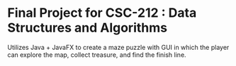 # Final Project for CSC-212 : Data Structures and Algorithms 

Utilizes Java + JavaFX to create a maze puzzle with GUI in which the player
can explore the map, collect treasure, and find the finish line.
